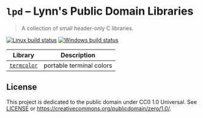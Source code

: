 # `lpd` &ndash; Lynn's Public Domain Libraries
> A collection of small header-only C libraries.

[![Linux build status](https://img.shields.io/travis-ci/com/LynnKirby/lpd/master.svg?style=flat-square&label=Linux%20Build)](https://travis-ci.com/LynnKirby/lpd)
[![Windows build status](https://img.shields.io/appveyor/ci/LynnKirby/lpd/master.svg?style=flat-square&label=Windows%20Build)](https://ci.appveyor.com/project/LynnKirby/lpd)

| Library                                | Description              |
| -------------------------------------- | ------------------------ |
| [`termcolor`](include/lpd/termcolor.h) | portable terminal colors |

## License

This project is dedicated to the public domain under CC0 1.0 Universal. See
[LICENSE](./LICENSE.txt) or <https://creativecommons.org/publicdomain/zero/1.0/>.
